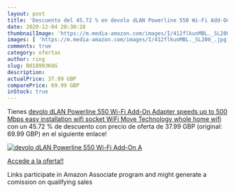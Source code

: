 ```yaml
---
layout: post
title: 'Descuento del 45.72 % en devolo dLAN Powerline 550 Wi-Fi Add-On A'
date: 2020-12-04 20:30:28
thumbnailImage: 'https://m.media-amazon.com/images/I/412flkunMBL._SL200_.jpg'
images: [ 'https://m.media-amazon.com/images/I/412flkunMBL._SL200_.jpg' ]
comments: true
category: ofertas
author: ring
slug: B018993KOG
description:
actualPrice: 37.99 GBP
comparePrice: 69.99 GBP
inStock: true
---
```


Tienes [devolo dLAN Powerline 550 Wi-Fi Add-On Adapter  speeds up to 500 Mbps  easy installation  wifi socket  WiFi Move Technology  whole home wifi](https://www.amazon.co.uk/dp/B018993KOG/?tag=tolees0a-21) con un 45.72 % de descuento con precio de oferta de 37.99 GBP (original: 69.99 GBP) en el siguiente enlace!

[![devolo dLAN Powerline 550 Wi-Fi Add-On A](https://m.media-amazon.com/images/I/412flkunMBL._SL200_.jpg)](https://www.amazon.co.uk/dp/B018993KOG/?tag=tolees0a-21)

[Accede a la oferta!!](https://www.amazon.co.uk/dp/B018993KOG/?tag=tolees0a-21)

Links participate in Amazon Associate program and might generate a comission on qualifying sales


